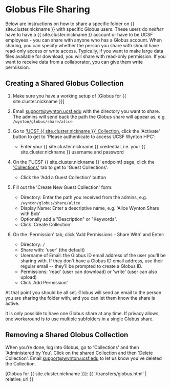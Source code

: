 # Globus File Sharing

Below are instructions on how to share a specific folder on {{ site.cluster.nickname }} with specific Globus users.  These users do _neither_ have to have a {{ site.cluster.nickname }} account or have to be UCSF employees - you can share with anyone who has a Globus account.  When sharing, you can specify whether the person you share with should have read-only access or write access.  Typically, if you want to make large data files available for download, you will share with read-only permission.  If you want to receive data from a collaborator, you can give them write permission. 


## Creating a Shared Globus Collection

1. Make sure you have a working setup of [Globus for {{ site.cluster.nickname }}]

2. Email [support@wynton.ucsf.edu] with the directory you want to share.
   The admins will send back the path the Globus share will appear as, e.g. `/wynton/globus/share/alice`

3. Go to ['UCSF {{ site.cluster.nickname }}' Collection], click the 'Activate' button to get to 'Please authenticate to access UCSF Wynton HPC':
   * Enter your {{ site.cluster.nickname }} credential, i.e. your {{ site.cluster.nickname }} username and password

3. On the ['UCSF {{ site.cluster.nickname }}' endpoint] page, click the ['Collections'] tab to get to 'Guest Collections':
   * Click the 'Add a Guest Collection' button

6. Fill out the 'Create New Guest Collection' form:
   * Directory: Enter the path you received from the admins, e.g. `/wynton/globus/share/alice`
   * Display Name: Enter a descriptive name, e.g. 'Alice Wynton Share with Bob'
   * Optionally add a "Description" or "Keywords".
   * Click 'Create Collection'
   
7. On the 'Permission' tab, click 'Add Permissions - Share With' and Enter:
   * Directory: `/`
   * Share with: 'user' (the default)
   * Username of Email: the Globus ID email address of the user you'll be sharing with.  If they don't have a Globus ID email address, use their regular email -- they'll be prompted to create a Globus ID.
   * Permissions: 'read' (user can download) or 'write' (user can also upload)
   * Click 'Add Permission'

At that point you should be all set.  Globus will send an email to the person you are sharing the folder with, and you can let them know the share is active.

<div class="alert alert-warning" role="alert" markdown="1">
It is only possible to have one Globus share at any time. If privacy allows, one workaround is to use multiple subfolders in a single Globus share.
</div>


## Removing a Shared Globus Collection

When you’re done, log into Globus, go to 'Collections' and then 'Administered by You'. Click on the shared Collection and then 'Delete Collection'.  Email [support@wynton.ucsf.edu] to let us know you've deleted the Collection.



[support@wynton.ucsf.edu]: mailto:support@wynton.ucsf.edu

[Globus]: https://www.globus.org/
[Globus Connect Personal]: https://www.globus.org/globus-connect-personal
[Globus Connect Personal (GCP) Collection]: https://app.globus.org/file-manager/gcp
['UCSF {{ site.cluster.nickname }}' Collection]: https://app.globus.org/file-manager/collections/68f06816-cd00-4bf3-ae1f-0597a07ed118/overview
['Collections']: https://app.globus.org/file-manager/collections/68f06816-cd00-4bf3-ae1f-0597a07ed118/shares

[Globus for {{ site.cluster.nickname }}]: {{ '/transfers/globus.html' | relative_url }}

